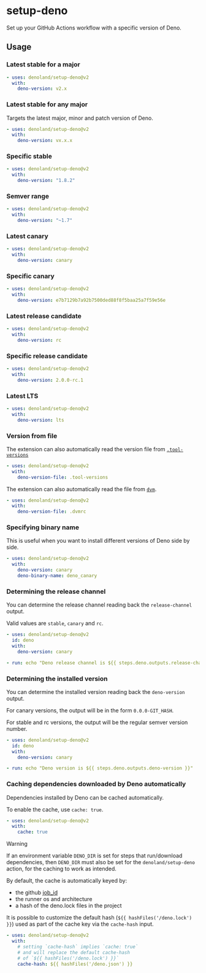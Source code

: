 # setup-deno

Set up your GitHub Actions workflow with a specific version of Deno.

## Usage

### Latest stable for a major

```yaml
- uses: denoland/setup-deno@v2
  with:
    deno-version: v2.x
```

### Latest stable for any major

Targets the latest major, minor and patch version of Deno.

```yaml
- uses: denoland/setup-deno@v2
  with:
    deno-version: vx.x.x
```

### Specific stable

```yaml
- uses: denoland/setup-deno@v2
  with:
    deno-version: "1.8.2"
```

### Semver range

```yaml
- uses: denoland/setup-deno@v2
  with:
    deno-version: "~1.7"
```

### Latest canary

```yaml
- uses: denoland/setup-deno@v2
  with:
    deno-version: canary
```

### Specific canary

```yaml
- uses: denoland/setup-deno@v2
  with:
    deno-version: e7b7129b7a92b7500ded88f8f5baa25a7f59e56e
```

### Latest release candidate

```yaml
- uses: denoland/setup-deno@v2
  with:
    deno-version: rc
```

### Specific release candidate

```yaml
- uses: denoland/setup-deno@v2
  with:
    deno-version: 2.0.0-rc.1
```

### Latest LTS

```yaml
- uses: denoland/setup-deno@v2
  with:
    deno-version: lts
```

### Version from file

The extension can also automatically read the version file from
[`.tool-versions`](https://asdf-vm.com/manage/configuration.html#tool-versions)

```yaml
- uses: denoland/setup-deno@v2
  with:
    deno-version-file: .tool-versions
```

The extension can also automatically read the file from
[`dvm`](https://github.com/justjavac/dvm).

```yaml
- uses: denoland/setup-deno@v2
  with:
    deno-version-file: .dvmrc
```

### Specifying binary name

This is useful when you want to install different versions of Deno side by side.

```yaml
- uses: denoland/setup-deno@v2
  with:
    deno-version: canary
    deno-binary-name: deno_canary
```

### Determining the release channel

You can determine the release channel reading back the `release-channel` output.

Valid values are `stable`, `canary` and `rc`.

```yaml
- uses: denoland/setup-deno@v2
  id: deno
  with:
    deno-version: canary

- run: echo "Deno release channel is ${{ steps.deno.outputs.release-channel }}"
```

### Determining the installed version

You can determine the installed version reading back the `deno-version` output.

For canary versions, the output will be in the form `0.0.0-GIT_HASH`.

For stable and rc versions, the output will be the regular semver version
number.

```yaml
- uses: denoland/setup-deno@v2
  id: deno
  with:
    deno-version: canary

- run: echo "Deno version is ${{ steps.deno.outputs.deno-version }}"
```

### Caching dependencies downloaded by Deno automatically

Dependencies installed by Deno can be cached automatically.

To enable the cache, use `cache: true`.

```yaml
- uses: denoland/setup-deno@v2
  with:
    cache: true
```

> [!WARNING]
> If an environment variable `DENO_DIR` is set for steps that run/download
> dependencies, then `DENO_DIR` must also be set for the `denoland/setup-deno`
> action, for the caching to work as intended.

By default, the cache is automatically keyed by:

- the github
  [job_id](https://docs.github.com/en/actions/writing-workflows/workflow-syntax-for-github-actions#jobsjob_id)
- the runner os and architecture
- a hash of the deno.lock files in the project

It is possible to customize the default hash (`${{ hashFiles('/deno.lock') }}`)
used as part of the cache key via the `cache-hash` input.

```yaml
- uses: denoland/setup-deno@v2
  with:
    # setting `cache-hash` implies `cache: true`
    # and will replace the default cache-hash
    # of `${{ hashFiles('/deno.lock') }}`
    cache-hash: ${{ hashFiles('/deno.json') }}
```
